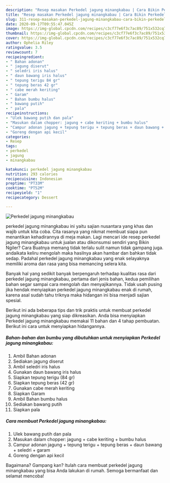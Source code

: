 ```yaml
---
description: "Resep masakan Perkedel jagung minangkabau | Cara Bikin Perkedel jagung minangkabau Yang Mudah Dan Praktis"
title: "Resep masakan Perkedel jagung minangkabau | Cara Bikin Perkedel jagung minangkabau Yang Mudah Dan Praktis"
slug: 311-resep-masakan-perkedel-jagung-minangkabau-cara-bikin-perkedel-jagung-minangkabau-yang-mudah-dan-praktis
date: 2020-09-17T09:55:47.045Z
image: https://img-global.cpcdn.com/recipes/c3cf77e6f3c7ac89/751x532cq70/perkedel-jagung-minangkabau-foto-resep-utama.jpg
thumbnail: https://img-global.cpcdn.com/recipes/c3cf77e6f3c7ac89/751x532cq70/perkedel-jagung-minangkabau-foto-resep-utama.jpg
cover: https://img-global.cpcdn.com/recipes/c3cf77e6f3c7ac89/751x532cq70/perkedel-jagung-minangkabau-foto-resep-utama.jpg
author: Ophelia Riley
ratingvalue: 3.5
reviewcount: 7
recipeingredient:
- " Bahan adonan"
- " jagung diserut"
- " seledri iris halus"
- " daun bawang iris halus"
- " tepung terigu 84 gr"
- " tepung beras 42 gr"
- " cabe merah keriting"
- " Garam"
- " Bahan bumbu halus"
- " bawang putih"
- " pala"
recipeinstructions:
- "Ulek bawang putih dan pala"
- "Masukan dalam chopper: jagung + cabe keriting + bumbu halus"
- "Campur adonan jagung + tepung terigu + tepung beras + daun bawang + seledri + garam"
- "Goreng dengan api kecil"
categories:
- Resep
tags:
- perkedel
- jagung
- minangkabau

katakunci: perkedel jagung minangkabau 
nutrition: 293 calories
recipecuisine: Indonesian
preptime: "PT33M"
cooktime: "PT52M"
recipeyield: "1"
recipecategory: Dessert

---
```



![Perkedel jagung minangkabau](https://img-global.cpcdn.com/recipes/c3cf77e6f3c7ac89/751x532cq70/perkedel-jagung-minangkabau-foto-resep-utama.jpg)


perkedel jagung minangkabau ini yaitu sajian nusantara yang khas dan wajib untuk kita coba. Cita rasanya yang nikmat membuat siapa pun menantikan kehadirannya di meja makan.
Lagi mencari ide resep perkedel jagung minangkabau untuk jualan atau dikonsumsi sendiri yang Bikin Ngiler? Cara Buatnya memang tidak terlalu sulit namun tidak gampang juga. andaikata keliru mengolah maka hasilnya akan hambar dan bahkan tidak sedap. Padahal perkedel jagung minangkabau yang enak selayaknya memiliki aroma dan rasa yang bisa memancing selera kita.



Banyak hal yang sedikit banyak berpengaruh terhadap kualitas rasa dari perkedel jagung minangkabau, pertama dari jenis bahan, kedua pemilihan bahan segar sampai cara mengolah dan menyajikannya. Tidak usah pusing jika hendak menyiapkan perkedel jagung minangkabau enak di rumah, karena asal sudah tahu triknya maka hidangan ini bisa menjadi sajian spesial.


Berikut ini ada beberapa tips dan trik praktis untuk membuat perkedel jagung minangkabau yang siap dikreasikan. Anda bisa menyiapkan Perkedel jagung minangkabau memakai 11 bahan dan 4 tahap pembuatan. Berikut ini cara untuk menyiapkan hidangannya.

<!--inarticleads1-->

##### Bahan-bahan dan bumbu yang dibutuhkan untuk menyiapkan Perkedel jagung minangkabau:

1. Ambil  Bahan adonan
1. Sediakan  jagung diserut
1. Ambil  seledri iris halus
1. Gunakan  daun bawang iris halus
1. Siapkan  tepung terigu (84 gr)
1. Siapkan  tepung beras (42 gr)
1. Gunakan  cabe merah keriting
1. Siapkan  Garam
1. Ambil  Bahan bumbu halus
1. Sediakan  bawang putih
1. Siapkan  pala




<!--inarticleads2-->

##### Cara membuat Perkedel jagung minangkabau:

1. Ulek bawang putih dan pala
1. Masukan dalam chopper: jagung + cabe keriting + bumbu halus
1. Campur adonan jagung + tepung terigu + tepung beras + daun bawang + seledri + garam
1. Goreng dengan api kecil




Bagaimana? Gampang kan? Itulah cara membuat perkedel jagung minangkabau yang bisa Anda lakukan di rumah. Semoga bermanfaat dan selamat mencoba!
